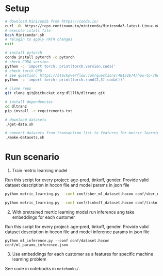 # Setup

```sh
# download Miniconda from https://conda.io/
curl -OL https://repo.continuum.io/miniconda/Miniconda3-latest-Linux-x86_64.sh
# execute intall file
bash Miniconda*.sh
# relogin to apply PATH changes
exit

# install pytorch
conda install pytorch -c pytorch
# check CUDA version
python -c 'import torch; print(torch.version.cuda)'
# chech torch GPU
# See question: https://stackoverflow.com/questions/48152674/how-to-check-if-pytorch-is-using-the-gpu
python -c 'import torch; print(torch.rand(2,3).cuda())'

# clone repo
git clone git@bitbucket.org:dllllb/dltranz.git

# install dependencies
cd dltranz
pip install -r requirements.txt

# download datasets
./get-data.sh

# convert datasets from transaction list to features for metric learning
./make-datasets.sh
```

# Run scenario

1. Train metric learning model

Run this script for every project: age-pred, tinkoff, gender.
Provide valid dataset description in hocon file and model params in json file

```sh
python metric_learning.py --conf conf/sber_ml_dataset.hocon conf/sber_ml_params_train.json

python metric_learning.py --conf conf/tinkoff_dataset.hocon conf/tinkoff_train_params.json
```

2. With pretrained mertic learning model run inference ang take embeddings for each customer

Run this script for every project: age-pred, tinkoff, gender.
Provide valid dataset description in hocon file and model inference params in json file

```
python ml_inference.py --conf conf/dataset.hocon conf/ml_params_inference.json
```

3. Use embeddings for each customer as a features for specific machine learning problem

See code in notebooks in `notebooks/`.
